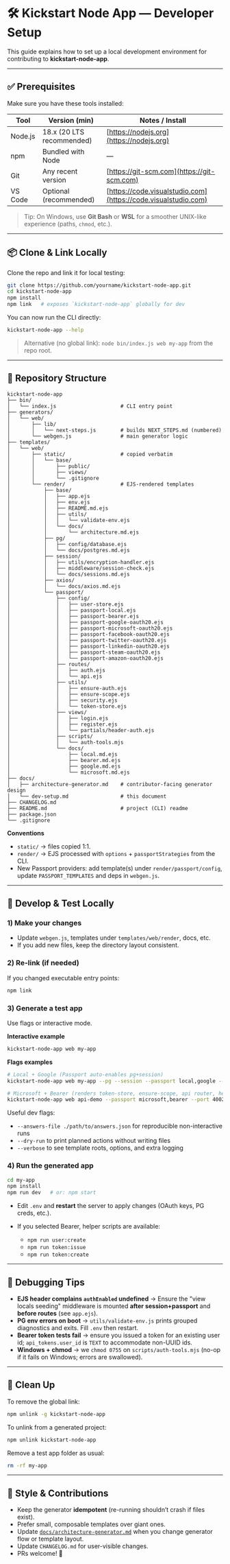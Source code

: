# 🛠️ Kickstart Node App — Developer Setup

This guide explains how to set up a local development environment for contributing to **kickstart-node-app**.

---

## ✅ Prerequisites

Make sure you have these tools installed:

| Tool    | Version (min)             | Notes / Install                                                |
| ------- | ------------------------- | -------------------------------------------------------------- |
| Node.js | 18.x (20 LTS recommended) | [https://nodejs.org](https://nodejs.org)                       |
| npm     | Bundled with Node         | —                                                              |
| Git     | Any recent version        | [https://git-scm.com](https://git-scm.com)                     |
| VS Code | Optional (recommended)    | [https://code.visualstudio.com](https://code.visualstudio.com) |

> Tip: On Windows, use **Git Bash** or **WSL** for a smoother UNIX-like experience (paths, `chmod`, etc.).

---

## 📦 Clone & Link Locally

Clone the repo and link it for local testing:

```bash
git clone https://github.com/yourname/kickstart-node-app.git
cd kickstart-node-app
npm install
npm link   # exposes `kickstart-node-app` globally for dev
```

You can now run the CLI directly:

```bash
kickstart-node-app --help
```

> Alternative (no global link): `node bin/index.js web my-app` from the repo root.

---

## 🧱 Repository Structure

```
kickstart-node-app
├── bin/
│   └── index.js                     # CLI entry point
├── generators/
│   └── web/
│       ├── lib/
│       │   └── next-steps.js        # builds NEXT_STEPS.md (numbered)
│       └── webgen.js                # main generator logic
├── templates/
│   └── web/
│       ├── static/                  # copied verbatim
│       │   └── base/
│       │       ├── public/
│       │       ├── views/
│       │       └── .gitignore
│       └── render/                  # EJS-rendered templates
│           ├── base/
│           │   ├── app.ejs
│           │   ├── env.ejs
│           │   ├── README.md.ejs
│           │   ├── utils/
│           │   │   └── validate-env.ejs
│           │   └── docs/
│           │       └── architecture.md.ejs
│           ├── pg/
│           │   ├── config/database.ejs
│           │   └── docs/postgres.md.ejs
│           ├── session/
│           │   ├── utils/encryption-handler.ejs
│           │   ├── middleware/session-check.ejs
│           │   └── docs/sessions.md.ejs
│           ├── axios/
│           │   └── docs/axios.md.ejs
│           └── passport/
│               ├── config/
│               │   ├── user-store.ejs
│               │   ├── passport-local.ejs
│               │   ├── passport-bearer.ejs
│               │   ├── passport-google-oauth20.ejs
│               │   ├── passport-microsoft-oauth20.ejs
│               │   ├── passport-facebook-oauth20.ejs
│               │   ├── passport-twitter-oauth20.ejs
│               │   ├── passport-linkedin-oauth20.ejs
│               │   ├── passport-steam-oauth20.ejs
│               │   └── passport-amazon-oauth20.ejs
│               ├── routes/
│               │   ├── auth.ejs
│               │   └── api.ejs
│               ├── utils/
│               │   ├── ensure-auth.ejs
│               │   ├── ensure-scope.ejs
│               │   ├── security.ejs
│               │   └── token-store.ejs
│               ├── views/
│               │   ├── login.ejs
│               │   ├── register.ejs
│               │   └── partials/header-auth.ejs
│               ├── scripts/
│               │   └── auth-tools.mjs
│               └── docs/
│                   ├── local.md.ejs
│                   ├── bearer.md.ejs
│                   ├── google.md.ejs
│                   └── microsoft.md.ejs
├── docs/
│   ├── architecture-generator.md    # contributor-facing generator design
│   └── dev-setup.md                 # this document
├── CHANGELOG.md
├── README.md                        # project (CLI) readme
├── package.json
└── .gitignore
```

**Conventions**

* `static/` → files copied 1:1.
* `render/` → EJS processed with `options` + `passportStrategies` from the CLI.
* New Passport providers: add template(s) under `render/passport/config`, update `PASSPORT_TEMPLATES` and deps in `webgen.js`.

---

## 🧪 Develop & Test Locally

### 1) Make your changes

* Update `webgen.js`, templates under `templates/web/render`, docs, etc.
* If you add new files, keep the directory layout consistent.

### 2) Re-link (if needed)

If you changed executable entry points:

```bash
npm link
```

### 3) Generate a test app

Use flags or interactive mode.

**Interactive example**

```bash
kickstart-node-app web my-app
```

**Flags examples**

```bash
# Local + Google (Passport auto-enables pg+session)
kickstart-node-app web my-app --pg --session --passport local,google --port 4001 --silent

# Microsoft + Bearer (renders token-store, ensure-scope, api router, helper scripts)
kickstart-node-app web api-demo --passport microsoft,bearer --port 4002 --silent
```

Useful dev flags:

* `--answers-file ./path/to/answers.json` for reproducible non-interactive runs
* `--dry-run` to print planned actions without writing files
* `--verbose` to see template roots, options, and extra logging

### 4) Run the generated app

```bash
cd my-app
npm install
npm run dev   # or: npm start
```

* Edit `.env` and **restart** the server to apply changes (OAuth keys, PG creds, etc.).
* If you selected Bearer, helper scripts are available:

  * `npm run user:create`
  * `npm run token:issue`
  * `npm run token:create`

---

## 🔎 Debugging Tips

* **EJS header complains `authEnabled` undefined** → Ensure the "view locals seeding" middleware is mounted **after session+passport** and **before routes** (see `app.ejs`).
* **PG env errors on boot** → `utils/validate-env.js` prints grouped diagnostics and exits. Fill `.env` then restart.
* **Bearer token tests fail** → ensure you issued a token for an existing user id; `api_tokens.user_id` is `TEXT` to accommodate non-UUID ids.
* **Windows + chmod** → we `chmod 0755` on `scripts/auth-tools.mjs` (no-op if it fails on Windows; errors are swallowed).

---

## 🧹 Clean Up

To remove the global link:

```bash
npm unlink -g kickstart-node-app
```

To unlink from a generated project:

```bash
npm unlink kickstart-node-app
```

Remove a test app folder as usual:

```bash
rm -rf my-app
```

---

## 📐 Style & Contributions

* Keep the generator **idempotent** (re-running shouldn’t crash if files exist).
* Prefer small, composable templates over giant ones.
* Update [`docs/architecture-generator.md`](./architecture-generator.md) when you change generator flow or template layout.
* Update `CHANGELOG.md` for user-visible changes.
* PRs welcome! 🚀
